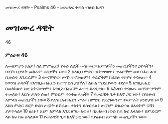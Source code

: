 ﻿
 መዝሙረ ዳዊት - Psalms 46 - መጽሐፍ ቅዱስ ብሉይ ኪዳን
# መዝሙረ ዳዊት
46
### ምዕራፍ 46
ለመዘምራን አለቃ፤ ስለ ምሥጢር፤ የቆሬ ልጆች መዝሙር። 
 አምላካችን መጠጊያችንና ኃይላችን፥ ባገኘን በታላቅ መከራም ረዳታችን ነው።
2  ስለዚህ ምድር ብትነዋወጥ፥ ተራሮችም ወደ ባሕር ልብ ቢወሰዱ አንፈራም።
3  ውኆቻቸው ጮኹ ተናወጡም፥ ተራሮችም ከኃይሉ የተነሣ ተናወጡ።
4  የወንዝ ፈሳሾች የእግዚአብሔርን ከተማ ደስ ያሰኛሉ፤ ልዑል ማደሪያውን ቀደሰ።
5  እግዚአሔር በመካከልዋ ነው አትናወጥም፥ እግዚአብሔርም ፈጥኖ ይረዳታል።
6  አሕዛብ ተናወጡ መንግሥታትም ተመለሱ፤ እርሱ ቃሉን ሰጠ፥ ምድርም ተንቀጠቀጠች።
7  የሠራዊት ጌታ ከእኛ ጋር ነው፤ የያዕቆብ አምላክ መጠጊያችን ነው።
8  የእግዚአብሔርን ሥራ፥ በምድር ያደረገውንም ተኣምራት እንድታዩ ኑ።
9  እስከ ምድር ዳርቻ ድረስ ጦርነት ይሽራል። ቀስትን ይሰብራል፥ ጦርንም ይቈርጣል በእሳትም ጋሻን ያቃጥላል።
10  ዕረፉ፥ እኔም አምላክ እንደ ሆንሁ እወቁ፤ በአሕዛብ ዘንድ ከፍ ከፍ እላለሁ፥ በምድርም ላይ ከፍ ከፍ እላለሁ።
11  የሠራዊት ጌታ ከእኛ ጋር ነው፤ የያዕቆብ አምላክ መጠጊያችን ነው። 
